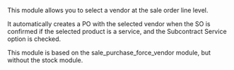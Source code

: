 This module allows you to select a vendor at the sale order line level.

It automatically creates a PO with the selected vendor when the SO is confirmed if the selected product is a service, and the Subcontract Service option is checked.

This module is based on the sale_purchase_force_vendor module, but without the stock module.
